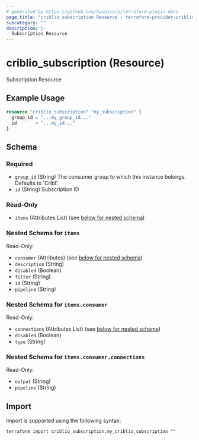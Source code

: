 ```yaml
---
# generated by https://github.com/hashicorp/terraform-plugin-docs
page_title: "criblio_subscription Resource - terraform-provider-criblio"
subcategory: ""
description: |-
  Subscription Resource
---
```


# criblio_subscription (Resource)

Subscription Resource

## Example Usage

```terraform
resource "criblio_subscription" "my_subscription" {
  group_id = "...my_group_id..."
  id       = "...my_id..."
}
```

<!-- schema generated by tfplugindocs -->
## Schema

### Required

- `group_id` (String) The consumer group to which this instance belongs. Defaults to 'Cribl'.
- `id` (String) Subscription ID

### Read-Only

- `items` (Attributes List) (see [below for nested schema](#nestedatt--items))

<a id="nestedatt--items"></a>
### Nested Schema for `items`

Read-Only:

- `consumer` (Attributes) (see [below for nested schema](#nestedatt--items--consumer))
- `description` (String)
- `disabled` (Boolean)
- `filter` (String)
- `id` (String)
- `pipeline` (String)

<a id="nestedatt--items--consumer"></a>
### Nested Schema for `items.consumer`

Read-Only:

- `connections` (Attributes List) (see [below for nested schema](#nestedatt--items--consumer--connections))
- `disabled` (Boolean)
- `type` (String)

<a id="nestedatt--items--consumer--connections"></a>
### Nested Schema for `items.consumer.connections`

Read-Only:

- `output` (String)
- `pipeline` (String)

## Import

Import is supported using the following syntax:

```shell
terraform import criblio_subscription.my_criblio_subscription ""
```
